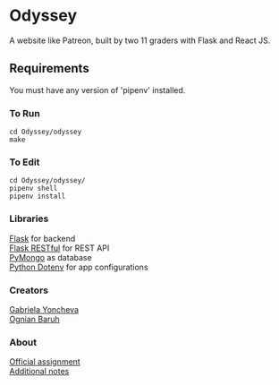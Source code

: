 # Odyssey
A website like Patreon, built by two 11 graders with Flask and React JS.

## Requirements
You must have any version of 'pipenv' installed.

### To Run
```
cd Odyssey/odyssey
make
```

### To Edit
```
cd Odyssey/odyssey/
pipenv shell
pipenv install
```

### Libraries

[Flask](https://flask.palletsprojects.com/en/1.1.x/) for backend \
[Flask RESTful](https://flask-restful.readthedocs.io/en/latest/) for REST API \
[PyMongo](https://api.mongodb.com/python/current/tutorial.html) as database \
[Python Dotenv](https://pypi.org/project/python-dotenv/) for app configurations

### Creators
[Gabriela Yoncheva](https://github.com/GabrielaY) \
[Ognian Baruh](https://github.com/ogi02)

### About
[Official assignment](https://docs.google.com/document/d/1fe4PTeQvuJQCtzLAepiWgYKQRrgO0HffOD3cP5iOwkI/edit?usp=sharing) \
[Additional notes](https://docs.google.com/document/d/1MGU3UjkklhmtIZYOXibMGOLQSNI5sJdpi29l_KBRsfU/edit)